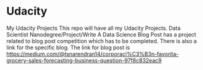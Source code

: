 # Udacity
My Udacity Projects
This repo will have all my Udacity Projects.
Data Scientist Nanodegree/Project/Write A Data Science Blog Post has a project related to blog post competition which has to be completed. There is also a link for the specific blog. The link for blog post is https://medium.com/@tsnarendran14/corporaci%C3%B3n-favorita-grocery-sales-forecasting-business-question-97f8c832eac9
